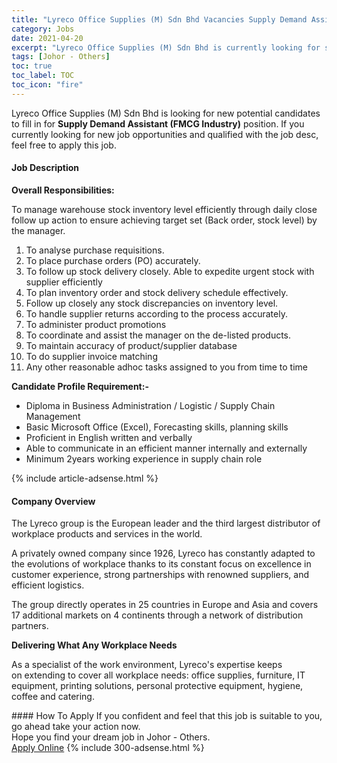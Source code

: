 ```yaml
---
title: "Lyreco Office Supplies (M) Sdn Bhd Vacancies Supply Demand Assistant (FMCG Industry)" 
category: Jobs 
date: 2021-04-20 
excerpt: "Lyreco Office Supplies (M) Sdn Bhd is currently looking for suitable person to fill in the Supply Demand Assistant (FMCG Industry) which based in Johor - Others" 
tags: [Johor - Others] 
toc: true 
toc_label: TOC 
toc_icon: "fire" 
--- 
```


<p>Lyreco Office Supplies (M) Sdn Bhd is looking for new potential candidates to fill in for <b>Supply Demand Assistant (FMCG Industry)</b> position. If you currently looking for new job opportunities and qualified with the job desc, feel free to apply this job.
</p><div><div><h4>Job Description</h4></div><div><div><span><div><p><strong>Overall Responsibilities:</strong></p><p><span>To manage warehouse stock inventory level efficiently through daily close follow up action to ensure achieving target set (Back order, stock level) by the manager.</span></p><ol><li>T<span>o analyse purchase requisitions.</span></li><li><span>To place purchase orders (PO) accurately.&#160;</span></li><li><span>To follow up stock delivery closely. Able to expedite urgent stock with supplier efficiently</span></li><li><span>To plan inventory order and stock delivery schedule effectively.</span></li><li><span>Follow up closely any stock discrepancies on inventory level.</span></li><li><span>To handle supplier returns according to the process accurately.</span></li><li><span>To administer product promotions</span></li><li><span>To coordinate and assist the manager on the de-listed products.</span></li><li><span>To maintain accuracy of product/supplier database</span></li><li><span>To do supplier invoice matching</span></li><li><span>Any other reasonable adhoc tasks assigned to you from time to time</span></li></ol><p><strong>Candidate Profile Requirement:-</strong></p><ul><li><span>Diploma in Business Administration / Logistic / Supply Chain Management</span></li><li><span>Basic Microsoft Office (Excel), Forecasting skills, planning skills</span></li><li><span>Proficient in English written and verbally</span></li><li><span>Able to communicate in an efficient manner internally and externally</span></li><li><span>Minimum 2years working experience in supply chain role</span></li></ul></div></span></div></div></div> 
{% include article-adsense.html %} 
<div><div><h4>Company Overview</h4></div><div><div><span><div><p>The Lyreco group is the European leader and the third largest distributor of workplace products and services in the world.&#160;</p><p>A privately owned company since 1926, Lyreco has constantly adapted to the evolutions of workplace thanks to its constant focus on excellence in customer experience, strong partnerships with renowned suppliers, and efficient logistics.&#160;</p><p>The group directly operates in 25 countries in Europe and Asia and covers 17 additional markets on 4 continents through a network of distribution partners.</p><p><strong>Delivering What Any Workplace Needs</strong></p><p>As a specialist of the work environment, Lyreco's expertise keeps on&#160;extending&#160;to cover&#160;all workplace needs: office supplies, furniture, IT equipment, printing solutions, personal protective equipment, hygiene, coffee and catering.</p></div></span></div></div></div> 
#### How To Apply 
If you confident and feel that this job is suitable to you, go ahead take your action now. <br/> 
Hope you find your dream job in Johor - Others. <br/> 
<a href="https://www.jobstreet.com.my/en/job/supply-demand-assistant-fmcg-industry-4542391?jobId=jobstreet-my-job-4542391&" class="btn btn--info" target="_blank" rel="nofollow noopenner">Apply Online</a> 
{% include 300-adsense.html %} 